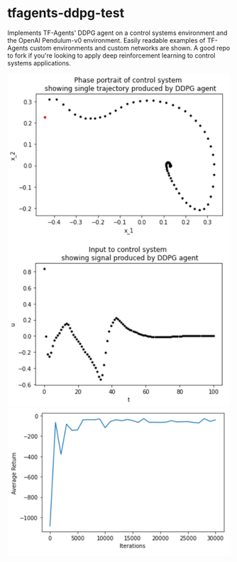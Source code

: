 # tfagents-ddpg-test
Implements TF-Agents' DDPG agent on a control systems environment and the OpenAI Pendulum-v0 environment. Easily readable examples of TF-Agents custom environments and custom networks are shown. A good repo to fork if you're looking to apply deep reinforcement learning to control systems applications. 

![Phase Portrait](https://github.com/TylerHomer/tfagents-ddpg-test/blob/master/DDPG_Control_System_Trajectory.PNG?raw=true)
![Learning Progress](https://github.com/TylerHomer/tfagents-ddpg-test/blob/master/DDPG_Control_System_Learning_Progress.PNG?raw=true)
